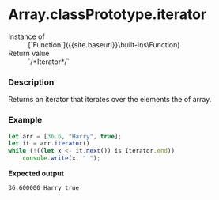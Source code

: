 # Array.classPrototype.iterator

<dl>
<dt> Instance of </dt><dd markdown="1">
 [`Function`]({{site.baseurl}}\built-ins\Function) 
</dd>
<dt> Return value </dt><dd markdown="1">
 `/*Iterator*/` 
</dd>
</dl>

### Description

Returns an iterator that iterates over the elements the of array.

### Example

```js
let arr = [36.6, "Harry", true];
let it = arr.iterator()
while (!((let x <- it.next()) is Iterator.end))
    console.write(x, " ");
```

**Expected output**

```
36.600000 Harry true 
```

